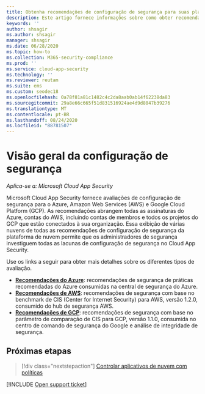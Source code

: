 ```yaml
---
title: Obtenha recomendações de configuração de segurança para suas plataformas de nuvem pública
description: Este artigo fornece informações sobre como obter recomendações de configuração de segurança em Cloud App Security para as plataformas de nuvem pública da sua organização.
keywords: ''
author: shsagir
ms.author: shsagir
manager: shsagir
ms.date: 06/28/2020
ms.topic: how-to
ms.collection: M365-security-compliance
ms.prod: ''
ms.service: cloud-app-security
ms.technology: ''
ms.reviewer: reutam
ms.suite: ems
ms.custom: seodec18
ms.openlocfilehash: 0a78f81a81c1482c4c2da8aab0ab14f62238da83
ms.sourcegitcommit: 29a8e66c665f51d831516924ae4d9d8047b39276
ms.translationtype: MT
ms.contentlocale: pt-BR
ms.lasthandoff: 08/24/2020
ms.locfileid: "88781507"
---
```

# <a name="security-configuration-overview"></a>Visão geral da configuração de segurança

*Aplica-se a: Microsoft Cloud App Security*

Microsoft Cloud App Security fornece avaliações de configuração de segurança para o Azure, Amazon Web Services (AWS) e Google Cloud Platform (GCP). As recomendações abrangem todas as assinaturas do Azure, contas do AWS, incluindo contas de membros e todos os projetos do GCP que estão conectados à sua organização. Essa exibição de várias nuvens de todas as recomendações de configuração de segurança da plataforma de nuvem permite que os administradores de segurança investiguem todas as lacunas de configuração de segurança no Cloud App Security.

Use os links a seguir para obter mais detalhes sobre os diferentes tipos de avaliação.

- **[Recomendações do Azure](security-config-azure.md)**: recomendações de segurança de práticas recomendadas do Azure consumidas na central de segurança do Azure.
- **[Recomendações de AWS](security-config-aws.md)**: recomendações de segurança com base no benchmark de CIS (Center for Internet Security) para AWS, versão 1.2.0, consumido do hub de segurança AWS.
- **[Recomendações de GCP](security-config-gcp.md)**: recomendações de segurança com base no parâmetro de comparação de CIS para GCP, versão 1.1.0, consumida no centro de comando de segurança do Google e análise de integridade de segurança.

## <a name="next-steps"></a>Próximas etapas

> [!div class="nextstepaction"]
> [Controlar aplicativos de nuvem com políticas](control-cloud-apps-with-policies.md)

[!INCLUDE [Open support ticket](includes/support.md)]
